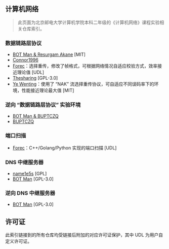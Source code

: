 ## 计算机网络

> 此页面为北京邮电大学计算机学院本科二年级的《计算机网络》课程实验相关仓库索引。

### 数据链路层协议

- [BOT Man & Resurgam Akane](https://github.com/BOT-Man-JL/BUPT-Projects/tree/master/2-2-Computer-Network/Datalink%20Solution) [MIT]
- [Connor1996](https://github.com/Connor1996/BUPT-Projects/tree/master/Computer-Network-Labs/Lab1%20%E6%BB%91%E5%8A%A8%E7%AA%97%E5%8F%A3%E5%8D%8F%E8%AE%AE)
- [Forec](https://github.com/Forec/course-design)：选择重传，修改了帧格式，可根据网络情况自适应校验方式，效率接近理论值 [UDL]
- [Thesharing](https://github.com/Thesharing/school-projects/tree/master/Homework/Computer%20Network) [GPL-3.0]
- [Ye Wenting](https://github.com/YeWenting/BUPT-Homework/tree/master/Algorithm%20Design)：使用了 “NAK” 流选择重传协议，可自适应不同误码率下的环境，性能接近理论最大值 [MIT] 

### 逆向 “数据链路层协议” 实验环境

- [BOT Man & BUPTCZQ](https://github.com/BOT-Man-JL/BUPT-Projects/tree/master/2-2-Computer-Network/Reversed)
- [BUPTCZQ](https://github.com/buptczq/RE_Bupt_Computer_Network_Expr)

### 端口扫描
* [Forec](https://github.com/Forec/port-scanner)：C++/Golang/Python 实现的端口扫描 [UDL]

### DNS 中继服务器
- [name1e5s](https://github.com/name1e5s/MuddyDNS) [GPL]
- [BOT Man](https://github.com/BOT-Man-JL/BUPT-Projects/tree/master/3-2-Computer-Network/DNS-Relay) [GPL-3.0]

### 逆向 DNS 中继服务器
- [BOT Man](https://github.com/BOT-Man-JL/BUPT-Projects/tree/master/3-2-Computer-Network/Hack-DNS-Relay) [GPL-3.0]

## 许可证
此索引链接到的所有仓库均受链接后附加的对应许可证保护，其中 UDL 为用户自定义许可证。
